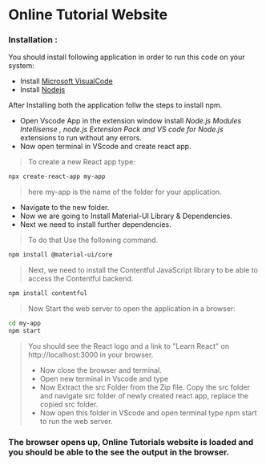 # Online Tutorial Website

### Installation :

You should install following application in order to run this code on your system:

  - Install [Microsoft VisualCode](https://code.visualstudio.com/download )
  - Install [Nodejs](https://nodejs.org/en/download/)
  

After Installing both the application follw the steps to install npm.

* Open Vscode App in the extension window install *Node.js Modules Intellisense , node.js Extension Pack and VS code for Node.js* extensions to run without any errors.
* Now open terminal in VScode and create react app.
> To create a new React app type: 
```sh 
npx create-react-app my-app  
```
>here my-app is the name of the folder for your application.
* Navigate to the new folder.
* Now we are going to Install Material-UI Library & Dependencies. 
* Next we need to install further dependencies.
> To do that Use the following command.
```sh 
npm install @material-ui/core
```
> Next, we need to install the Contentful JavaScript library to be able to access the Contentful backend.
```sh
npm install contentful
```
> Now Start the web server to  open the application in a browser:
```sh 
cd my-app
npm start
```
 >You should see the React logo and a link to "Learn React" on http://localhost:3000 in your browser.
>* Now close the browser and terminal.
>* Open new terminal in Vscode and type 
>* Now Extract the src Folder from the Zip file. Copy the src folder and navigate src folder of newly created react app, replace the copied src folder.
>* Now open this folder in VScode and open terminal type npm start to run the web server.
### The browser opens up,  Online Tutorials website is loaded and you should be able to the see the output in the browser.
